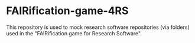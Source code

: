 # FAIRification-game-4RS
This repository is used to mock research software repositories (via folders) used in the "FAIRification game for Research Software".
